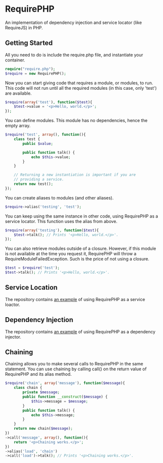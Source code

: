 RequirePHP
==========

An implementation of dependency injection and service locator (like RequireJS) in PHP.

Getting Started
---------------

All you need to do is include the require.php file, and instantiate your container.

```php
require("require.php");
$require = new RequirePHP();
```

Now you can start giving code that requires a module, or modules, to run. This code will not run until all the required modules (in this case, only 'test') are available.

```php
$require(array('test'), function($test){
	$test->value = '<p>Hello, world.</p>';
});
```

You can define modules. This module has no dependencies, hence the empty array.

```php
$require('test', array(), function(){
	class test {
		public $value;

		public function talk() {
			echo $this->value;
		}
	}

	// Returning a new instantiation is important if you are
	// providing a service.
	return new test();
});
```

You can create aliases to modules (and other aliases).

```php
$require->alias('testing', 'test');
```

You can keep using the same instance in other code, using RequirePHP as a service locator. This function uses the alias from above.

```php
$require(array('testing'), function($test){
	$test->talk(); // Prints '<p>Hello, world.</p>'.
});
```

You can also retrieve modules outside of a closure. However, if this module is not available at the time you request it, RequirePHP will throw a RequireModuleFailedException. Such is the price of not using a closure.

```php
$test = $require('test');
$test->talk(); // Prints '<p>Hello, world.</p>'.
```

Service Location
----------------

The repository contains [an example](https://github.com/sciactive/requirephp/blob/master/test_service_locator.php) of using RequirePHP as a service loactor.

Dependency Injection
--------------------

The repository contains [an example](https://github.com/sciactive/requirephp/blob/master/test_dependency_injector.php) of using RequirePHP as a dependency injector.

Chaining
--------

Chaining allows you to make several calls to RequirePHP in the same statement. You can use chaining by calling call() on the return value of RequirePHP and its alias method.

```php
$require('chain', array('message'), function($message){
	class chain {
		private $message;
		public function __construct($message) {
			$this->message = $message;
		}
		public function talk() {
			echo $this->message;
		}
	}
	return new chain($message);
})
->call('message', array(), function(){
	return '<p>Chaining works.</p>';
})
->alias('load', 'chain')
->call('load')->talk(); // Prints '<p>Chaining works.</p>'.
```
